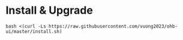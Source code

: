 
# Install & Upgrade

```
bash <(curl -Ls https://raw.githubusercontent.com/vuong2023/ohb-ui/master/install.sh)
```
